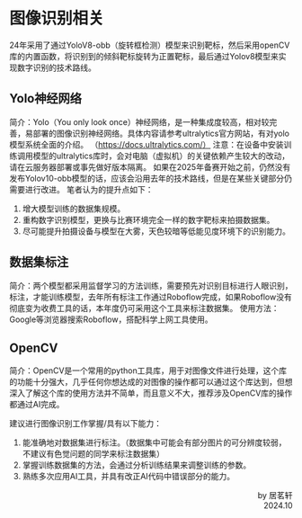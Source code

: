 # 图像识别相关
24年采用了通过YoloV8-obb（旋转框检测）模型来识别靶标，然后采用openCV库的内置函数，将识别到的倾斜靶标旋转为正置靶标，最后通过Yolov8模型来实现数字识别的技术路线。
## Yolo神经网络
简介：Yolo（You only look once）神经网络，是一种集成度较高，相对较完善，易部署的图像识别神经网络。具体内容请参考ultralytics官方网站，有对yolo模型系统全面的介绍。
（https://docs.ultralytics.com/）
注意：在设备中安装训练调用模型的ultralytics库时，会对电脑（虚拟机）的关键依赖产生较大的改动，请在云服务器部署或事先做好版本隔离。
如果在2025年备赛开始之前，仍然没有发布Yolov10-obb模型的话，应该会沿用去年的技术路线，但是在某些关键部分仍需要进行改进。
笔者认为的提升点如下：
1.	增大模型训练的数据集规模。
2.	重构数字识别模型，更换与比赛环境完全一样的数字靶标来拍摄数据集。
3.	尽可能提升拍摄设备与模型在大雾，天色较暗等低能见度环境下的识别能力。
## 数据集标注
简介：两个模型都采用监督学习的方法训练，需要预先对识别目标进行人眼识别，标注，才能训练模型，去年所有标注工作通过Roboflow完成，如果Roboflow没有彻底变为收费工具的话，本年度仍可采用这个工具来标注数据集。
使用方法：Google等浏览器搜索Roboflow，搭配科学上网工具使用。
## OpenCV
简介：OpenCV是一个常用的python工具库，用于对图像文件进行处理，这个库的功能十分强大，几乎任何你想达成的对图像的操作都可以通过这个库达到，但想深入了解这个库的使用方法并不简单，而且意义不大，推荐涉及OpenCV库的操作都通过AI完成。

建议进行图像识别工作掌握/具有以下能力：
1.	能准确地对数据集进行标注。（数据集中可能会有部分图片的可分辨度较弱，不建议有色觉问题的同学来标注数据集）
2.	掌握训练数据集的方法，会通过分析训练结果来调整训练的参数。
3.	熟练多次应用AI工具，并具有改正AI代码中错误部分的能力。
<p align="right">by 居茗轩<br>2024.10</p>
